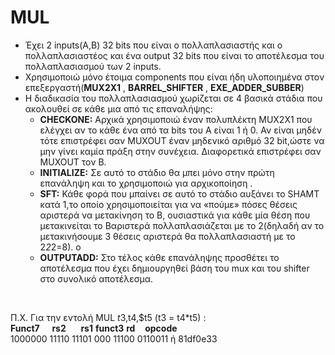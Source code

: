 # MUL
* Έχει 2 inputs(A,B) 32 bits που είναι ο πολλαπλασιαστής και ο πολλαπλασιαστέος και ένα output 32 bits που είναι το αποτέλεσμα του πολλαπλασιασμού των 2 inputs.
* Χρησιμοποιώ μόνο έτοιμα components που είναι ήδη υλοποιημένα στον επεξεργαστή(**MUX2X1** , **BARREL_SHIFTER** , **EXE_ADDER_SUBBER**)
* Η διαδικασία του πολλαπλασιασμού χωρίζεται σε 4 βασικά στάδια που ακολουθεί σε κάθε μια από τις επαναλήψης:
    * **CHECKONE:** Αρχικά χρησιμοποιώ έναν πολυπλέκτη MUX2X1 που ελέγχει αν το κάθε ένα από τα bits του Α είναι 1 ή 0. Αν είναι μηδέν τότε επιστρέφει σαν MUXOUT έναν μηδενικό αριθμό 32 bit,ώστε να μην γίνει καμία πράξη στην συνέχεια. Διαφορετικά επιστρέφει σαν MUXOUT τον B.
    * **INITIALIZE:** Σε αυτό το στάδιο θα μπει μόνο στην πρώτη επανάληψη και το χρησιμοποιώ για αρχικοποίηση .
    * **SFT:** Κάθε φορά που μπαίνει σε αυτό το στάδιο αυξάνει το SHAMT κατά 1,το οποίο χρησιμοποιείται για να «πούμε» πόσες θέσεις αριστερά να μετακίνηση το B, ουσιαστικά για κάθε μία θέση που μετακινείται το Bαριστερά πολλαπλασιάζεται με το 2(δηλαδή αν το μετακινήσουμε 3 θέσεις αριστερά θα πολλαπλασιαστή με το 2*2*2=8). o 
    * **OUTPUTADD:** Στο τέλος κάθε επανάληψης προσθέτει το αποτέλεσμα που έχει δημιουργηθεί βάση του mux και του shifter στο συνολικό αποτέλεσμα.

<br>

Π.Χ. Για την εντολή MUL $t3,$t4,$t5 (t3 = t4*t5) :\
**Funct7** &nbsp; &nbsp; **rs2** &nbsp; &nbsp; &nbsp;**rs1** **funct3** **rd** &nbsp; &nbsp;**opcode** \
1000000 11110 11101 000 11100 0110011 ή 81df0e33